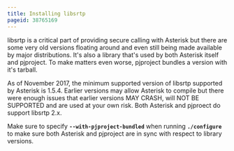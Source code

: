 ```yaml
---
title: Installing libsrtp
pageid: 38765169
---
```


libsrtp is a critical part of providing secure calling with Asterisk but there are some very old versions floating around and even still being made available by major distributions.  It's also a library that's used by both Asterisk itself and pjproject.  To make matters even worse, pjproject bundles a version with it's tarball.

As of November 2017, the minimum supported version of libsrtp supported by Asterisk is 1.5.4.  Earlier versions may allow Asterisk to compile but there were enough issues that earlier versions MAY CRASH, will NOT BE SUPPORTED and are used at your own risk.  Both Asterisk and pjproect do support libsrtp 2.x.

Make sure to specify **`--with-pjproject-bundled`** when running **`./configure`** to make sure both Asterisk and pjproject are in sync with respect to library versions.









